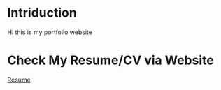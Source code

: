 # Intriduction 
Hi this is my portfolio website

# Check My Resume/CV via Website
<a href="https://ringkang1.github.io/resume/" target="_blank">Resume</a>


